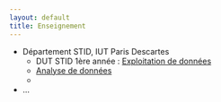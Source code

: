 ```yaml
---
layout: default
title: Enseignement
---
```


- Département STID, IUT Paris Descartes
    - DUT STID 1ère année : [Exploitation de données](exploitation-donnees)
    - [Analyse de données]()
    - 
- ...

    